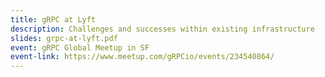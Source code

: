 ```yaml
---
title: gRPC at Lyft
description: Challenges and successes within existing infrastructure
slides: grpc-at-lyft.pdf
event: gRPC Global Meetup in SF
event-link: https://www.meetup.com/gRPCio/events/234540864/
---
```


